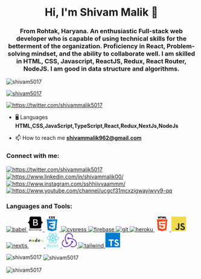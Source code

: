 <h1 align="center">Hi, I'm Shivam Malik 👋</h1>
<h3 align="center">From Rohtak, Haryana. An enthusiastic Full-stack web developer who is capable of using technical skills for the betterment of the organization. Proficiency in React, Problem-solving mindset, and the ability to collaborate well. I am skilled in HTML, CSS, Javascript, ReactJS, Redux, React Router, NodeJS. I am good in data structure and algorithms.</h3>

<p align="left"> <img src="https://komarev.com/ghpvc/?username=shivam5017&label=Profile%20views&color=0e75b6&style=flat" alt="shivam5017" /> </p>

<p align="left"> <a href="https://github.com/ryo-ma/github-profile-trophy"><img src="https://github-profile-trophy.vercel.app/?username=shivam5017" alt="shivam5017" /></a> </p>

<p align="left"> <a href="https://twitter.com/https://twitter.com/shivammalik5017" target="blank"><img src="https://img.shields.io/twitter/follow/https://twitter.com/shivammalik5017?logo=twitter&style=for-the-badge" alt="https://twitter.com/shivammalik5017" /></a> </p>

- 🖥 Languages **HTML,CSS,JavaScript,TypeScript,React,Redux,NextJs,NodeJs**

- 📫 How to reach me **shivammalik962@gmail.com**

<h3 align="left">Connect with me:</h3>
<p align="left">
<a href="https://twitter.com/https://twitter.com/shivammalik5017" target="blank"><img align="center" src="https://raw.githubusercontent.com/rahuldkjain/github-profile-readme-generator/master/src/images/icons/Social/twitter.svg" alt="https://twitter.com/shivammalik5017" height="30" width="40" /></a>
<a href="https://linkedin.com/in/https://www.linkedin.com/in/shivammalik00/" target="blank"><img align="center" src="https://raw.githubusercontent.com/rahuldkjain/github-profile-readme-generator/master/src/images/icons/Social/linked-in-alt.svg" alt="https://www.linkedin.com/in/shivammalik00/" height="30" width="40" /></a>
<a href="https://instagram.com/https://www.instagram.com/sshhiivvaammm/" target="blank"><img align="center" src="https://raw.githubusercontent.com/rahuldkjain/github-profile-readme-generator/master/src/images/icons/Social/instagram.svg" alt="https://www.instagram.com/sshhiivvaammm/" height="30" width="40" /></a>
<a href="https://www.youtube.com/c/https://www.youtube.com/channel/ucgcf31mcxzigwayiwvy9-qq" target="blank"><img align="center" src="https://raw.githubusercontent.com/rahuldkjain/github-profile-readme-generator/master/src/images/icons/Social/youtube.svg" alt="https://www.youtube.com/channel/ucgcf31mcxzigwayiwvy9-qq" height="30" width="40" /></a>
</p>

<h3 align="left">Languages and Tools:</h3>
<p align="left"> <a href="https://babeljs.io/" target="_blank" rel="noreferrer"> <img src="https://www.vectorlogo.zone/logos/babeljs/babeljs-icon.svg" alt="babel" width="40" height="40"/> </a> <a href="https://getbootstrap.com" target="_blank" rel="noreferrer"> <img src="https://raw.githubusercontent.com/devicons/devicon/master/icons/bootstrap/bootstrap-plain-wordmark.svg" alt="bootstrap" width="40" height="40"/> </a> <a href="https://www.w3schools.com/css/" target="_blank" rel="noreferrer"> <img src="https://raw.githubusercontent.com/devicons/devicon/master/icons/css3/css3-original-wordmark.svg" alt="css3" width="40" height="40"/> </a> <a href="https://www.cypress.io" target="_blank" rel="noreferrer"> <img src="https://raw.githubusercontent.com/simple-icons/simple-icons/6e46ec1fc23b60c8fd0d2f2ff46db82e16dbd75f/icons/cypress.svg" alt="cypress" width="40" height="40"/> </a> <a href="https://firebase.google.com/" target="_blank" rel="noreferrer"> <img src="https://www.vectorlogo.zone/logos/firebase/firebase-icon.svg" alt="firebase" width="40" height="40"/> </a> <a href="https://git-scm.com/" target="_blank" rel="noreferrer"> <img src="https://www.vectorlogo.zone/logos/git-scm/git-scm-icon.svg" alt="git" width="40" height="40"/> </a> <a href="https://heroku.com" target="_blank" rel="noreferrer"> <img src="https://www.vectorlogo.zone/logos/heroku/heroku-icon.svg" alt="heroku" width="40" height="40"/> </a> <a href="https://www.w3.org/html/" target="_blank" rel="noreferrer"> <img src="https://raw.githubusercontent.com/devicons/devicon/master/icons/html5/html5-original-wordmark.svg" alt="html5" width="40" height="40"/> </a> <a href="https://developer.mozilla.org/en-US/docs/Web/JavaScript" target="_blank" rel="noreferrer"> <img src="https://raw.githubusercontent.com/devicons/devicon/master/icons/javascript/javascript-original.svg" alt="javascript" width="40" height="40"/> </a> <a href="https://nextjs.org/" target="_blank" rel="noreferrer"> <img src="https://cdn.worldvectorlogo.com/logos/nextjs-2.svg" alt="nextjs" width="40" height="40"/> </a> <a href="https://nodejs.org" target="_blank" rel="noreferrer"> <img src="https://raw.githubusercontent.com/devicons/devicon/master/icons/nodejs/nodejs-original-wordmark.svg" alt="nodejs" width="40" height="40"/> </a> <a href="https://reactjs.org/" target="_blank" rel="noreferrer"> <img src="https://raw.githubusercontent.com/devicons/devicon/master/icons/react/react-original-wordmark.svg" alt="react" width="40" height="40"/> </a> <a href="https://redux.js.org" target="_blank" rel="noreferrer"> <img src="https://raw.githubusercontent.com/devicons/devicon/master/icons/redux/redux-original.svg" alt="redux" width="40" height="40"/> </a> <a href="https://tailwindcss.com/" target="_blank" rel="noreferrer"> <img src="https://www.vectorlogo.zone/logos/tailwindcss/tailwindcss-icon.svg" alt="tailwind" width="40" height="40"/> </a> <a href="https://www.typescriptlang.org/" target="_blank" rel="noreferrer"> <img src="https://raw.githubusercontent.com/devicons/devicon/master/icons/typescript/typescript-original.svg" alt="typescript" width="40" height="40"/> </a> </p>

<p><img align="left" src="https://github-readme-stats.vercel.app/api/top-langs?username=shivam5017&show_icons=true&locale=en&layout=compact" alt="shivam5017" /></p>

<p>&nbsp;<img align="center" src="https://github-readme-stats.vercel.app/api?username=shivam5017&show_icons=true&locale=en" alt="shivam5017" /></p>

<p><img align="center" src="https://github-readme-streak-stats.herokuapp.com/?user=shivam5017&" alt="shivam5017" /></p>
